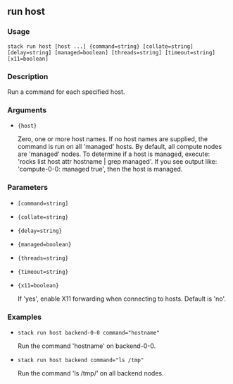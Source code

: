 ## run host

### Usage

`stack run host [host ...] {command=string} [collate=string] [delay=string] [managed=boolean] [threads=string] [timeout=string] [x11=boolean]`

### Description


Run a command for each specified host.



### Arguments

* `{host}`

   Zero, one or more host names. If no host names are supplied, the command
	is run on all 'managed' hosts. By default, all compute nodes are
	'managed' nodes. To determine if a host is managed, execute:
	'rocks list host attr hostname | grep managed'. If you see output like:
	'compute-0-0: managed true', then the host is managed.


### Parameters
* `[command=string]`
* `{collate=string}`
* `{delay=string}`
* `{managed=boolean}`
* `{threads=string}`
* `{timeout=string}`
* `{x11=boolean}`

   If 'yes', enable X11 forwarding when connecting to hosts.
	Default is 'no'.

### Examples

* `stack run host backend-0-0 command="hostname"`

   Run the command 'hostname' on backend-0-0.

* `stack run host backend command="ls /tmp"`

   Run the command 'ls /tmp/' on all backend nodes.



